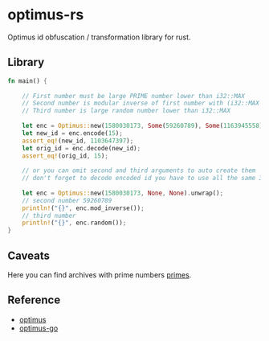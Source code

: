 # optimus-rs

Optimus id obfuscation / transformation library for rust.

## Library

```rust
fn main() {
    
    // First number must be large PRIME number lower than i32::MAX
    // Second number is modular inverse of first number with (i32::MAX as u64 + 1)
    // Third number is large random number lower than i32::MAX
    
    let enc = Optimus::new(1580030173, Some(59260789), Some(1163945558)).unwrap();
    let new_id = enc.encode(15);
    assert_eq!(new_id, 1103647397);
    let orig_id = enc.decode(new_id);
    assert_eq!(orig_id, 15);
    
    // or you can omit second and third arguments to auto create them
    // don't forget to decode encoded id you have to use all the same 3 numbers
    
    let enc = Optimus::new(1580030173, None, None).unwrap();
    // second number 59260789
    println!("{}", enc.mod_inverse());
    // third number
    println!("{}", enc.random());
}
```

## Caveats

Here you can find archives with prime numbers
[primes](https://primes.utm.edu/lists/small/millions/).

## Reference

- [optimus](https://github.com/jenssegers/optimus)
- [optimus-go](https://github.com/pjebs/optimus-go)
